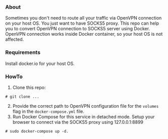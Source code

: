 ### About
Sometimes you don't need to route all your traffic via OpenVPN connection on your host OS. You just want to have SOCKS5 proxy.
This repo can help you to convert OpenVPN connection to SOCKS5 server using Docker. OpenVPN connection works inside Docker container, so your host OS is not affected.

### Requirements
Install docker.io for your host OS.
### HowTo
1. Clone this repo:
```
# git clone ...
```
2. Provide the correct path to OpenVPN configuration file for the `volumes` flag in the `docker-compose.yml` file.
3. Run Docker Compose for this service in detached mode. Setup your browser to connect via the SOCKS5 proxy using 127.0.0.1:8899
```
# sudo docker-compose up -d.
```